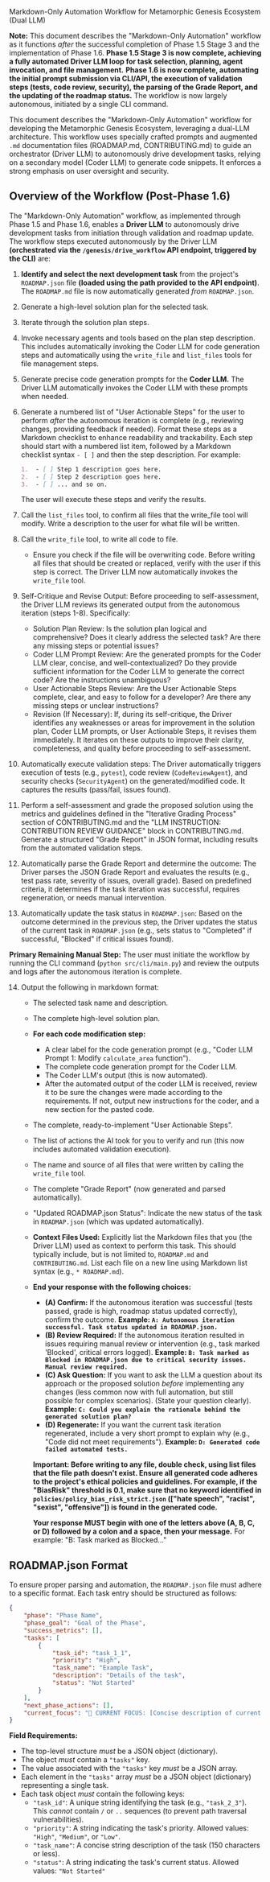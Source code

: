  Markdown-Only Automation Workflow for Metamorphic Genesis Ecosystem (Dual LLM)

**Note:** This document describes the "Markdown-Only Automation" workflow as it functions *after* the successful completion of Phase 1.5 Stage 3 and the implementation of Phase 1.6. **Phase 1.5 Stage 3 is now complete, achieving a fully automated Driver LLM loop for task selection, planning, agent invocation, and file management.** **Phase 1.6 is now complete, automating the initial prompt submission via CLI/API, the execution of validation steps (tests, code review, security), the parsing of the Grade Report, and the updating of the roadmap status.** The workflow is now largely autonomous, initiated by a single CLI command.

This document describes the "Markdown-Only Automation" workflow for developing the Metamorphic Genesis Ecosystem, leveraging a dual-LLM architecture. This workflow uses specially crafted prompts and augmented `.md` documentation files (ROADMAP.md, CONTRIBUTING.md) to guide an orchestrator (Driver LLM) to autonomously drive development tasks, relying on a secondary model (Coder LLM) to generate code snippets. It enforces a strong emphasis on user oversight and security.

## Overview of the Workflow (Post-Phase 1.6)

The "Markdown-Only Automation" workflow, as implemented through Phase 1.5 and Phase 1.6, enables a **Driver LLM** to autonomously drive development tasks from initiation through validation and roadmap update. The workflow steps executed autonomously by the Driver LLM **(orchestrated via the `/genesis/drive_workflow` API endpoint, triggered by the CLI)** are:

1.  **Identify and select the next development task** from the project's `ROADMAP.json` file **(loaded using the path provided to the API endpoint)**. The `ROADMAP.md` file is now automatically generated *from* `ROADMAP.json`.
2.  Generate a high-level solution plan for the selected task.
3.  Iterate through the solution plan steps.
4.  Invoke necessary agents and tools based on the plan step description. This includes automatically invoking the Coder LLM for code generation steps and automatically using the `write_file` and `list_files` tools for file management steps.
5.  Generate precise code generation prompts for the **Coder LLM.** The Driver LLM automatically invokes the Coder LLM with these prompts when needed.
6.  Generate a numbered list of "User Actionable Steps" for the user to perform *after* the autonomous iteration is complete (e.g., reviewing changes, providing feedback if needed). Format these steps as a Markdown checklist to enhance readability and trackability. Each step should start with a numbered list item, followed by a Markdown checklist syntax ` - [ ] ` and then the step description. For example:

    ```markdown
    1.  - [ ] Step 1 description goes here.
    2.  - [ ] Step 2 description goes here.
    3.  - [ ] ... and so on.
    ```

    The user will execute these steps and verify the results.
7.  Call the `list_files` tool, to confirm all files that the write_file tool will modify. Write a description to the user for what file will be written.
8.  Call the `write_file` tool, to write all code to file.
    * Ensure you check if the file will be overwriting code. Before writing all files that should be created or replaced, verify with the user if this step is correct. The Driver LLM now automatically invokes the `write_file` tool.
9.  Self-Critique and Revise Output: Before proceeding to self-assessment, the Driver LLM reviews its generated output from the autonomous iteration (steps 1-8). Specifically:

    *   Solution Plan Review: Is the solution plan logical and comprehensive? Does it clearly address the selected task? Are there any missing steps or potential issues?
    *   Coder LLM Prompt Review: Are the generated prompts for the Coder LLM clear, concise, and well-contextualized? Do they provide sufficient information for the Coder LLM to generate the correct code? Are the instructions unambiguous?
    *   User Actionable Steps Review: Are the User Actionable Steps complete, clear, and easy to follow for a developer? Are there any missing steps or unclear instructions?
    *   Revision (If Necessary): If, during its self-critique, the Driver identifies any weaknesses or areas for improvement in the solution plan, Coder LLM prompts, or User Actionable Steps, it revises them immediately. It iterates on these outputs to improve their clarity, completeness, and quality before proceeding to self-assessment.
10. Automatically execute validation steps: The Driver automatically triggers execution of tests (e.g., `pytest`), code review (`CodeReviewAgent`), and security checks (`SecurityAgent`) on the generated/modified code. It captures the results (pass/fail, issues found).
11. Perform a self-assessment and grade the proposed solution using the metrics and guidelines defined in the "Iterative Grading Process" section of CONTRIBUTING.md and the "LLM INSTRUCTION: CONTRIBUTION REVIEW GUIDANCE" block in CONTRIBUTING.md. Generate a structured "Grade Report" in JSON format, including results from the automated validation steps.
12. Automatically parse the Grade Report and determine the outcome: The Driver parses the JSON Grade Report and evaluates the results (e.g., test pass rate, severity of issues, overall grade). Based on predefined criteria, it determines if the task iteration was successful, requires regeneration, or needs manual intervention.
13. Automatically update the task status in `ROADMAP.json`: Based on the outcome determined in the previous step, the Driver updates the status of the current task in `ROADMAP.json` (e.g., sets status to "Completed" if successful, "Blocked" if critical issues found).

**Primary Remaining Manual Step:** The user must initiate the workflow by running the CLI command (`python src/cli/main.py`) and review the outputs and logs after the autonomous iteration is complete.

14. Output the following in markdown format:

    *   The selected task name and description.
    *   The complete high-level solution plan.
    *   **For each code modification step:**
        *   A clear label for the code generation prompt (e.g., "Coder LLM Prompt 1: Modify `calculate_area` function").
        *   The complete code generation prompt for the Coder LLM.
        *   The Coder LLM's output (this is now automated).
        *   After the automated output of the coder LLM is received, review it to be sure the changes were made according to the requirements. If not, output new instructions for the coder, and a new section for the pasted code.
    *   The complete, ready-to-implement "User Actionable Steps".
    *   The list of actions the AI took for you to verify and run (this now includes automated validation execution).
    *   The name and source of all files that were written by calling the `write_file` tool.
    *   The complete "Grade Report" (now generated and parsed automatically).
    *   "Updated ROADMAP.json Status": Indicate the new status of the task in `ROADMAP.json` (which was updated automatically).
    *   **Context Files Used:** Explicitly list the Markdown files that you (the Driver LLM) used as context to perform this task. This should typically include, but is not limited to, `ROADMAP.md` and `CONTRIBUTING.md`. List each file on a new line using Markdown list syntax (e.g., `* ROADMAP.md`).
    *   **End your response with the following choices:**

        *   **(A) Confirm:** If the autonomous iteration was successful (tests passed, grade is high, roadmap status updated correctly), confirm the outcome. **Example: `A: Autonomous iteration successful. Task status updated in ROADMAP.json.`**
        *   **(B) Review Required:** If the autonomous iteration resulted in issues requiring manual review or intervention (e.g., task marked 'Blocked', critical errors logged). **Example: `B: Task marked as Blocked in ROADMAP.json due to critical security issues. Manual review required.`**
        *   **(C) Ask Question:** If you want to ask the LLM a question about its approach or the proposed solution *before* implementing any changes (less common now with full automation, but still possible for complex scenarios). (State your question clearly). **Example: `C: Could you explain the rationale behind the generated solution plan?`**
        *   **(D) Regenerate:** If you want the current task iteration regenerated, include a very short prompt to explain why (e.g., "Code did not meet requirements"). **Example: `D: Generated code failed automated tests.`**

        **Important: Before writing to any file, double check, using list files that the file path doesn't exist. Ensure all generated code adheres to the project's ethical policies and guidelines. For example, if the "BiasRisk" threshold is 0.1, make sure that no keyword identified in `policies/policy_bias_risk_strict.json` (["hate speech", "racist", "sexist", "offensive"]) is found in the generated code.**

        **Your response MUST begin with one of the letters above (A, B, C, or D) followed by a colon and a space, then your message.** For example: "B: Task marked as Blocked..."

## ROADMAP.json Format

To ensure proper parsing and automation, the `ROADMAP.json` file must adhere to a specific format. Each task entry should be structured as follows:

```json
{
    "phase": "Phase Name",
    "phase_goal": "Goal of the Phase",
    "success_metrics": [],
    "tasks": [
        {
            "task_id": "task_1_1",
            "priority": "High",
            "task_name": "Example Task",
            "description": "Details of the task",
            "status": "Not Started"
        }
    ],
    "next_phase_actions": [],
    "current_focus": "🎯 CURRENT FOCUS: [Concise description of current focus]"
}
```

**Field Requirements:**

*   The top-level structure *must* be a JSON object (dictionary).
*   The object *must* contain a `"tasks"` key.
*   The value associated with the `"tasks"` key *must* be a JSON array.
*   Each element in the `"tasks"` array *must* be a JSON object (dictionary) representing a single task.
*   Each task object *must* contain the following keys:
    *   `"task_id"`: A unique string identifying the task (e.g., `"task_2_3"`). This *cannot* contain `/` or `..` sequences (to prevent path traversal vulnerabilities).
    *   `"priority"`: A string indicating the task's priority. Allowed values: `"High"`, `"Medium"`, or `"Low"`.
    *   `"task_name"`: A concise string description of the task (150 characters or less).
    *   `"status"`: A string indicating the task's current status. Allowed values: `"Not Started"`